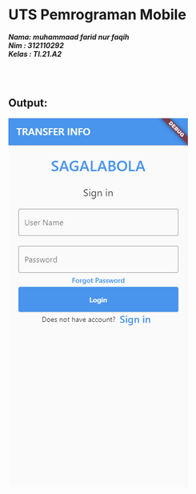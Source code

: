 # UTS Pemrograman Mobile

**_Nama: muhammaad farid nur faqih_** <br/>
**_Nim : 312110292_** <br/>
**_Kelas : TI.21.A2_** <br/>

<br/><br/>

## **Output:**

<img src="login.png">

<br/><br/>
